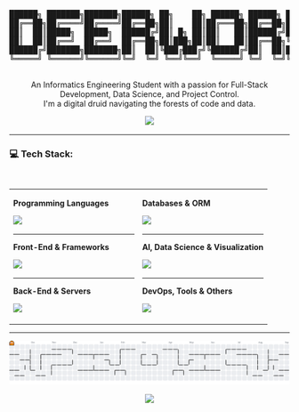 <div align="center">



<pre>
██████╗ ███████╗███████╗██████╗ ██╗    ██╗ ██████╗ ██████╗ ███████╗██╗  ██╗██╗██████╗ ███████╗██████╗ 
██╔══██╗██╔════╝██╔════╝██╔══██╗██║    ██║██╔═══██╗██╔══██╗██╔════╝██║  ██║██║██╔══██╗██╔════╝██╔══██╗
██║  ██║█████╗  █████╗  ██████╔╝██║ █╗ ██║██║   ██║██████╔╝███████╗███████║██║██████╔╝█████╗  ██████╔╝
██║  ██║██╔══╝  ██╔══╝  ██╔══██╗██║███╗██║██║   ██║██╔══██╗╚════██║██╔══██║██║██╔═══╝ ██╔══╝  ██╔══██╗
██████╔╝███████╗███████╗██║  ██║╚███╔███╔╝╚██████╔╝██║  ██║███████║██║  ██║██║██║     ███████╗██║  ██║
╚═════╝ ╚══════╝╚══════╝╚═╝  ╚═╝ ╚══╝╚══╝  ╚═════╝ ╚═╝  ╚═╝╚══════╝╚═╝  ╚═╝╚═╝╚═╝     ╚══════╝╚═╝  ╚═╝
                                                                                                      
</pre>

</div>

<div align="center">
<p>
  An Informatics Engineering Student with a passion for Full-Stack Development, Data Science, and Project Control.<br/>
  I'm a digital druid navigating the forests of code and data.
</p>
  <img src="https://media3.giphy.com/media/v1.Y2lkPTc5MGI3NjExZTcyOTZwc3NtaTdxMm56YjduZGttZnI3OGJ4d3oxeHR5NnNhZWphYiZlcD12MV9pbnRlcm5hbF9naWZfYnlfaWQmY3Q9Zw/3oz8xSFg9Twjmtonra/giphy.gif" width="200px"/>
</div>

---

### 💻 Tech Stack:

<br>

<table width="100%">
  <tr>
    <td width="50%" valign="top">
      <p><strong>Programming Languages</strong></p>
      <p><img src="https://skillicons.dev/icons?i=php,python,javascript,html,css,java,ts&theme=dark" /></p>
      <hr>
      <p><strong>Front-End & Frameworks</strong></p>
      <p><img src="https://skillicons.dev/icons?i=react,vue,nextjs,bootstrap,tailwind,laravel,codeigniter,django,flask&theme=dark" /></p>
      <hr>
       <p><strong>Back-End & Servers</strong></p>
      <p><img src="https://skillicons.dev/icons?i=nodejs,express,nginx,apache,hadoop&theme=dark" /></p>
    </td>
    <td width="50%" valign="top">
      <p><strong>Databases & ORM</strong></p>
      <p><img src="https://skillicons.dev/icons?i=mysql,postgres,mariadb,mongodb,neo4j,prisma&theme=dark" /></p>
      <hr>
      <p><strong>AI, Data Science & Visualization</strong></p>
      <p><img src="https://skillicons.dev/icons?i=python,pandas,numpy,scikitlearn,tensorflow,matplotlib,plotly,tableau,powerbi&theme=dark" /></p>
      <hr>
      <p><strong>DevOps, Tools & Others</strong></p>
      <p><img src="https://skillicons.dev/icons?i=git,github,gitlab,docker,postman,jira,notion,windows,tampermonkey&theme=dark" /></p>
    </td>
  </tr>
</table>

---

<div align="center">
<img alt="pacman contribution graph" src="https://raw.githubusercontent.com/firmannurilhaq/firmannurilhaq/output/pacman-contribution-graph.svg">
</div>

<div align="center">

[![](https://visitcount.itsvg.in/api?id=firmannurilhaq&icon=1&color=4)](https://visitcount.itsvg.in)

</div>
